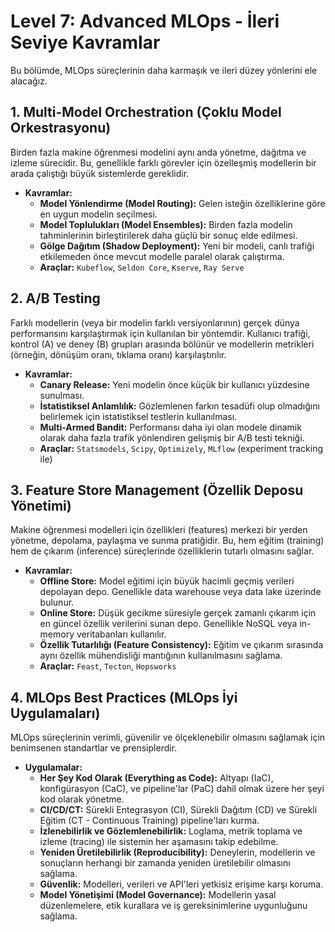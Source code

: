 # Level 7: Advanced MLOps - İleri Seviye Kavramlar

Bu bölümde, MLOps süreçlerinin daha karmaşık ve ileri düzey yönlerini ele alacağız.

## 1. Multi-Model Orchestration (Çoklu Model Orkestrasyonu)

Birden fazla makine öğrenmesi modelini aynı anda yönetme, dağıtma ve izleme sürecidir. Bu, genellikle farklı görevler için özelleşmiş modellerin bir arada çalıştığı büyük sistemlerde gereklidir.

- **Kavramlar:**
  - **Model Yönlendirme (Model Routing):** Gelen isteğin özelliklerine göre en uygun modelin seçilmesi.
  - **Model Toplulukları (Model Ensembles):** Birden fazla modelin tahminlerinin birleştirilerek daha güçlü bir sonuç elde edilmesi.
  - **Gölge Dağıtım (Shadow Deployment):** Yeni bir modeli, canlı trafiği etkilemeden önce mevcut modelle paralel olarak çalıştırma.
  - **Araçlar:** `Kubeflow`, `Seldon Core`, `Kserve`, `Ray Serve`

## 2. A/B Testing

Farklı modellerin (veya bir modelin farklı versiyonlarının) gerçek dünya performansını karşılaştırmak için kullanılan bir yöntemdir. Kullanıcı trafiği, kontrol (A) ve deney (B) grupları arasında bölünür ve modellerin metrikleri (örneğin, dönüşüm oranı, tıklama oranı) karşılaştırılır.

- **Kavramlar:**
  - **Canary Release:** Yeni modelin önce küçük bir kullanıcı yüzdesine sunulması.
  - **İstatistiksel Anlamlılık:** Gözlemlenen farkın tesadüfi olup olmadığını belirlemek için istatistiksel testlerin kullanılması.
  - **Multi-Armed Bandit:** Performansı daha iyi olan modele dinamik olarak daha fazla trafik yönlendiren gelişmiş bir A/B testi tekniği.
  - **Araçlar:** `Statsmodels`, `Scipy`, `Optimizely`, `MLflow` (experiment tracking ile)

## 3. Feature Store Management (Özellik Deposu Yönetimi)

Makine öğrenmesi modelleri için özellikleri (features) merkezi bir yerden yönetme, depolama, paylaşma ve sunma pratiğidir. Bu, hem eğitim (training) hem de çıkarım (inference) süreçlerinde özelliklerin tutarlı olmasını sağlar.

- **Kavramlar:**
  - **Offline Store:** Model eğitimi için büyük hacimli geçmiş verileri depolayan depo. Genellikle data warehouse veya data lake üzerinde bulunur.
  - **Online Store:** Düşük gecikme süresiyle gerçek zamanlı çıkarım için en güncel özellik verilerini sunan depo. Genellikle NoSQL veya in-memory veritabanları kullanılır.
  - **Özellik Tutarlılığı (Feature Consistency):** Eğitim ve çıkarım sırasında aynı özellik mühendisliği mantığının kullanılmasını sağlama.
  - **Araçlar:** `Feast`, `Tecton`, `Hopsworks`

## 4. MLOps Best Practices (MLOps İyi Uygulamaları)

MLOps süreçlerinin verimli, güvenilir ve ölçeklenebilir olmasını sağlamak için benimsenen standartlar ve prensiplerdir.

- **Uygulamalar:**
  - **Her Şey Kod Olarak (Everything as Code):** Altyapı (IaC), konfigürasyon (CaC), ve pipeline'lar (PaC) dahil olmak üzere her şeyi kod olarak yönetme.
  - **CI/CD/CT:** Sürekli Entegrasyon (CI), Sürekli Dağıtım (CD) ve Sürekli Eğitim (CT - Continuous Training) pipeline'ları kurma.
  - **İzlenebilirlik ve Gözlemlenebilirlik:** Loglama, metrik toplama ve izleme (tracing) ile sistemin her aşamasını takip edebilme.
  - **Yeniden Üretilebilirlik (Reproducibility):** Deneylerin, modellerin ve sonuçların herhangi bir zamanda yeniden üretilebilir olmasını sağlama.
  - **Güvenlik:** Modelleri, verileri ve API'leri yetkisiz erişime karşı koruma.
  - **Model Yönetişimi (Model Governance):** Modellerin yasal düzenlemelere, etik kurallara ve iş gereksinimlerine uygunluğunu sağlama.
